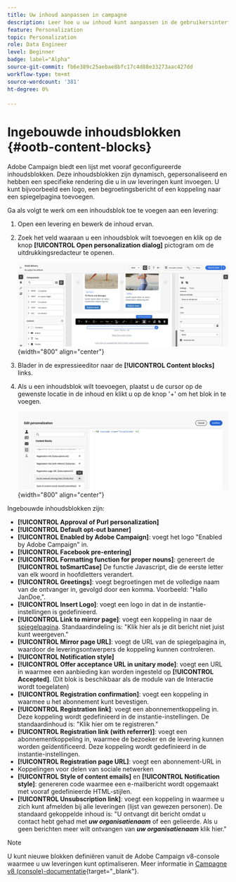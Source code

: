 ```yaml
---
title: Uw inhoud aanpassen in campagne
description: Leer hoe u uw inhoud kunt aanpassen in de gebruikersinterface van Adobe Campaign
feature: Personalization
topic: Personalization
role: Data Engineer
level: Beginner
badge: label="Alpha"
source-git-commit: fb6e389c25aebae8bfc17c4d88e33273aac427dd
workflow-type: tm+mt
source-wordcount: '381'
ht-degree: 0%

---
```



# Ingebouwde inhoudsblokken {#ootb-content-blocks}

Adobe Campaign biedt een lijst met vooraf geconfigureerde inhoudsblokken. Deze inhoudsblokken zijn dynamisch, gepersonaliseerd en hebben een specifieke rendering die u in uw leveringen kunt invoegen. U kunt bijvoorbeeld een logo, een begroetingsbericht of een koppeling naar een spiegelpagina toevoegen.

Ga als volgt te werk om een inhoudsblok toe te voegen aan een levering:

1. Open een levering en bewerk de inhoud ervan.

1. Zoek het veld waaraan u een inhoudsblok wilt toevoegen en klik op de knop **[!UICONTROL Open personalization dialog]** pictogram om de uitdrukkingsredacteur te openen.

   ![](assets/content-block-access.png){width="800" align="center"}

1. Blader in de expressieeditor naar de **[!UICONTROL Content blocks]** links.

1. Als u een inhoudsblok wilt toevoegen, plaatst u de cursor op de gewenste locatie in de inhoud en klikt u op de knop &#39;+&#39; om het blok in te voegen.

   ![](assets/content-blocks.png){width="800" align="center"}

Ingebouwde inhoudsblokken zijn:

* **[!UICONTROL Approval of Purl personalization]**
* **[!UICONTROL Default opt-out banner]**
* **[!UICONTROL Enabled by Adobe Campaign]**: voegt het logo &quot;Enabled by Adobe Campaign&quot; in.
* **[!UICONTROL Facebook pre-entering]**
* **[!UICONTROL Formatting function for proper nouns]**: genereert de **[!UICONTROL toSmartCase]** De functie Javascript, die de eerste letter van elk woord in hoofdletters verandert.
* **[!UICONTROL Greetings]**: voegt begroetingen met de volledige naam van de ontvanger in, gevolgd door een komma. Voorbeeld: &quot;Hallo JanDoe,&quot;.
* **[!UICONTROL Insert Logo]**: voegt een logo in dat in de instantie-instellingen is gedefinieerd.
* **[!UICONTROL Link to mirror page]**: voegt een koppeling in naar de [spiegelpagina](../content/mirror-page.md). Standaardindeling is: &quot;Klik hier als je dit bericht niet juist kunt weergeven.&quot;
* **[!UICONTROL Mirror page URL]**: voegt de URL van de spiegelpagina in, waardoor de leveringsontwerpers de koppeling kunnen controleren.
* **[!UICONTROL Notification style]**
* **[!UICONTROL Offer acceptance URL in unitary mode]**: voegt een URL in waarmee een aanbieding kan worden ingesteld op **[!UICONTROL Accepted]**. (Dit blok is beschikbaar als de module van de Interactie wordt toegelaten)
* **[!UICONTROL Registration confirmation]**: voegt een koppeling in waarmee u het abonnement kunt bevestigen.
* **[!UICONTROL Registration link]**: voegt een abonnementkoppeling in. Deze koppeling wordt gedefinieerd in de instantie-instellingen. De standaardinhoud is: &quot;Klik hier om te registreren.&quot;
* **[!UICONTROL Registration link (with referrer)]**: voegt een abonnementkoppeling in, waarmee de bezoeker en de levering kunnen worden geïdentificeerd. Deze koppeling wordt gedefinieerd in de instantie-instellingen.
* **[!UICONTROL Registration page URL]**: voegt een abonnement-URL in
* Koppelingen voor delen van sociale netwerken
* **[!UICONTROL Style of content emails]** en **[!UICONTROL Notification style]**: genereren code waarmee een e-mailbericht wordt opgemaakt met vooraf gedefinieerde HTML-stijlen.
* **[!UICONTROL Unsubscription link]**: voegt een koppeling in waarmee u zich kunt afmelden bij alle leveringen (lijst van gewezen personen). De standaard gekoppelde inhoud is: &quot;U ontvangt dit bericht omdat u contact hebt gehad met ***uw organisatienaam*** of een gelieerde. Als u geen berichten meer wilt ontvangen van ***uw organisatienaam*** klik hier.&quot;

>[!NOTE]
>
>U kunt nieuwe blokken definiëren vanuit de Adobe Campaign v8-console waarmee u uw leveringen kunt optimaliseren. Meer informatie in [Campagne v8 (console)-documentatie](https://experienceleague.adobe.com/docs/campaign/campaign-v8/campaigns/send/personalize/personalization-blocks.html#create-custom-personalization-blocks){target="_blank"}.


